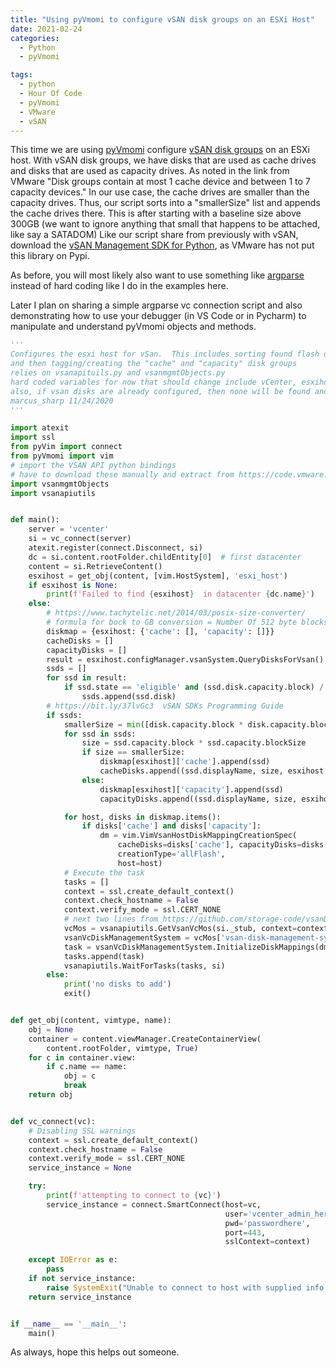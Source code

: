 ```yaml
---
title: "Using pyVmomi to configure vSAN disk groups on an ESXi Host"
date: 2021-02-24
categories:
  - Python
  - pyVmomi

tags:
  - python
  - Hour Of Code
  - pyVmomi
  - VMware
  - vSAN
---
```


This time we are using [pyVmomi][pyvmomi] configure [vSAN disk groups][vSAN disk groups] on an ESXi host. With vSAN disk groups, we have disks that are used as cache drives and disks that are used as capacity drives.  As noted in the link from VMware "Disk groups contain at most 1 cache device and between 1 to 7 capacity devices."  In our use case, the cache drives are smaller than the capacity drives.  Thus, our script sorts into a "smallerSize" list and appends the cache drives there.  This is after starting with a baseline size above 300GB (we want to ignore anything that small that happens to be attached, like say a SATADOM) Like our script share from previously with vSAN, download the [vSAN Management SDK for Python][vSAN], as VMware has not put this library on Pypi.

As before, you will most likely also want to use something like [argparse][argparse] instead of hard coding like I do in the examples here.  

Later I plan on sharing a simple argparse vc connection script and also demonstrating how to use your debugger (in VS Code or in Pycharm) to manipulate and understand pyVmomi objects and methods.   



```python
'''
Configures the esxi host for vSan.  This includes sorting found flash drives (only doing flash for now, no hybrid)
and then tagging/creating the "cache" and "capacity" disk groups
relies on vsanapituils.py and vsanmgmtObjects.py
hard coded variables for now that should change include vCenter, esxihost, vCenter pw
also, if vsan disks are already configured, then none will be found and program exits.
marcus_sharp 11/24/2020
'''

import atexit
import ssl
from pyVim import connect
from pyVmomi import vim
# import the VSAN API python bindings
# have to download these manually and extract from https://code.vmware.com/web/sdk/7.0%20U1/vsan-python
import vsanmgmtObjects
import vsanapiutils


def main():
    server = 'vcenter'
    si = vc_connect(server)
    atexit.register(connect.Disconnect, si)
    dc = si.content.rootFolder.childEntity[0]  # first datacenter
    content = si.RetrieveContent()
    esxihost = get_obj(content, [vim.HostSystem], 'esxi_host')
    if esxihost is None:
        print(f'Failed to find {esxihost}  in datacenter {dc.name}')
    else:
        # https://www.tachytelic.net/2014/03/posix-size-converter/
        # formula for bock to GB conversion = Number Of 512 byte blocks/2/1024/1024
        diskmap = {esxihost: {'cache': [], 'capacity': []}}
        cacheDisks = []
        capacityDisks = []
        result = esxihost.configManager.vsanSystem.QueryDisksForVsan()
        ssds = []
        for ssd in result:
            if ssd.state == 'eligible' and (ssd.disk.capacity.block) / 2 / 1024 / 1024 > 300:
                ssds.append(ssd.disk)
        # https://bit.ly/37lvGc3  vSAN SDKs Programming Guide
        if ssds:
            smallerSize = min([disk.capacity.block * disk.capacity.blockSize for disk in ssds])
            for ssd in ssds:
                size = ssd.capacity.block * ssd.capacity.blockSize
                if size == smallerSize:
                    diskmap[esxihost]['cache'].append(ssd)
                    cacheDisks.append((ssd.displayName, size, esxihost.name))
                else:
                    diskmap[esxihost]['capacity'].append(ssd)
                    capacityDisks.append((ssd.displayName, size, esxihost.name))

            for host, disks in diskmap.items():
                if disks['cache'] and disks['capacity']:
                    dm = vim.VimVsanHostDiskMappingCreationSpec(
                        cacheDisks=disks['cache'], capacityDisks=disks['capacity'],
                        creationType='allFlash',
                        host=host)
            # Execute the task
            tasks = []
            context = ssl.create_default_context()
            context.check_hostname = False
            context.verify_mode = ssl.CERT_NONE
            # next two lines from https://github.com/storage-code/vsanDeploy/blob/master/vsanDeploy.py
            vcMos = vsanapiutils.GetVsanVcMos(si._stub, context=context)
            vsanVcDiskManagementSystem = vcMos['vsan-disk-management-system']
            task = vsanVcDiskManagementSystem.InitializeDiskMappings(dm)
            tasks.append(task)
            vsanapiutils.WaitForTasks(tasks, si)
        else:
            print('no disks to add')
            exit()


def get_obj(content, vimtype, name):
    obj = None
    container = content.viewManager.CreateContainerView(
        content.rootFolder, vimtype, True)
    for c in container.view:
        if c.name == name:
            obj = c
            break
    return obj


def vc_connect(vc):
    # Disabling SSL warnings
    context = ssl.create_default_context()
    context.check_hostname = False
    context.verify_mode = ssl.CERT_NONE
    service_instance = None

    try:
        print(f'attempting to connect to {vc}')
        service_instance = connect.SmartConnect(host=vc,
                                                user='vcenter_admin_here',
                                                pwd='passwordhere',
                                                port=443,
                                                sslContext=context)

    except IOError as e:
        pass
    if not service_instance:
        raise SystemExit("Unable to connect to host with supplied info.")
    return service_instance


if __name__ == '__main__':
    main()

```
As always, hope this helps out someone. 

[pyVmomi]:https://github.com/vmware/pyvmomi
[vSAN]:https://code.vmware.com/web/sdk/7.0%20U1/vsan-python
[argparse]:https://docs.python.org/3/library/argparse.html
[vSAN disk groups]:https://blogs.vmware.com/virtualblocks/2019/04/18/vsan-disk-groups/




